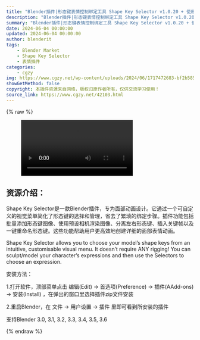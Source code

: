 ```yaml
---
title: "Blender插件|形态键表情控制绑定工具 Shape Key Selector v1.0.20 + 使用教程"
description: "Blender插件|形态键表情控制绑定工具 Shape Key Selector v1.0.20 + 使用教程"
summary: "Blender插件|形态键表情控制绑定工具 Shape Key Selector v1.0.20 + 使用教程"
date: 2024-06-04 00:00:00
updated: 2024-06-04 00:00:00
author: blenderit
tags: 
    - Blender Market
    - Shape Key Selector
    - 表情插件
categories:
    - cgzy
img: https://www.cgzy.net/wp-content/uploads/2024/06/1717472683-bf2b585aaeb7a04.webp
showGetMethod: false
copyright: 本插件资源来自网络，版权归原作者所有，仅供交流学习使用！
source_link: https://www.cgzy.net/42103.html
---
```


{% raw %}
<figure class="wp-block-video aligncenter"><video controls src="http://cloud.video.taobao.com/play/u/null/p/1/e/6/t/1/465998534170.mp4"></video></figure><div class="wp-block-pandastudio-title"><div class="title_style_01"><h2 id="h2-0">资源介绍：</h2></div></div><p class="is-style-text-indent-2em">Shape Key Selector是一款Blender插件，专为面部动画设计。它通过一个可自定义的视觉菜单简化了形态键的选择和管理，省去了繁琐的绑定步骤。插件功能包括批量添加形态键图像、使用预设相机渲染图像、分离左右形态键、插入关键帧以及一键重命名形态键。这些功能帮助用户更高效地创建详细的面部表情动画。</p><p>Shape Key Selector allows you to choose your model’s shape keys from an intuitive, customisable visual menu. It doesn’t require ANY rigging! You can sculpt/model your character’s expressions and then use the Selectors to choose an expression.</p><div class="wp-block-pandastudio-title"><div class="title_style_01"><p>安装方法：</p></div></div><p>1.打开软件，顶部菜单点击 编辑(Edit) → 首选项(Preference) → 插件(AAdd-ons) → 安装(Install) ，在弹出的窗口里选择插件zip文件安装</p><p>2.重启Blender，在 文件 → 用户设置 → 插件 里即可看到所安装的插件</p><div class="wp-block-pandastudio-tips"><div class="tip success "><p>支持Blender 3.0, 3.1, 3.2, 3.3, 3.4, 3.5, 3.6</p>
</div></div>
<div style="display: none">cgzy</div>
{% endraw %}